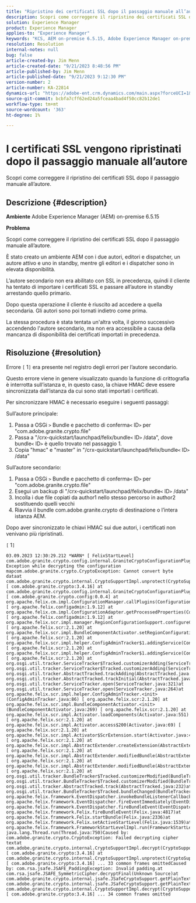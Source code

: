 ```yaml
---
title: "Ripristino dei certificati SSL dopo il passaggio manuale all’autore"
description: Scopri come correggere il ripristino dei certificati SSL dopo il passaggio manuale all’autore.
solution: Experience Manager
product: Experience Manager
applies-to: "Experience Manager"
keywords: "KCS, AEM on-premise 6.5.15, Adobe Experience Manager on-premise 6.5.15, certificati SSL, ripristina, crea, cambia, manualmente"
resolution: Resolution
internal-notes: null
bug: false
article-created-by: Jim Menn
article-created-date: "9/21/2023 8:48:56 PM"
article-published-by: Jim Menn
article-published-date: "9/21/2023 9:12:30 PM"
version-number: 2
article-number: KA-22814
dynamics-url: "https://adobe-ent.crm.dynamics.com/main.aspx?forceUCI=1&pagetype=entityrecord&etn=knowledgearticle&id=014b9645-c058-ee11-be6f-6045bd006268"
source-git-commit: bcbfa7cff62ed24a5fceaa4bad4f50cc82b12de1
workflow-type: tm+mt
source-wordcount: '363'
ht-degree: 1%

---
```


# I certificati SSL vengono ripristinati dopo il passaggio manuale all’autore


Scopri come correggere il ripristino dei certificati SSL dopo il passaggio manuale all’autore.

## Descrizione {#description}


<b>Ambiente</b>
Adobe Experience Manager (AEM) on-premise 6.5.15

<b>Problema</b>

Scopri come correggere il ripristino dei certificati SSL dopo il passaggio manuale all’autore.

È stato creato un ambiente AEM con i due autori, editori e dispatcher, un autore attivo e uno in standby, mentre gli editori e i dispatcher sono in elevata disponibilità.

L’autore secondario non era abilitato con SSL in precedenza, quindi il cliente ha tentato di importare i certificati SSL e passare all’autore in standby arrestando quello primario.

Dopo questa operazione il cliente è riuscito ad accedere a quella secondaria. Gli autori sono poi tornati indietro come prima.

La stessa procedura è stata tentata un&#39;altra volta, il giorno successivo accendendo l&#39;autore secondario, ma non era accessibile a causa della mancanza di disponibilità dei certificati importati in precedenza.






## Risoluzione {#resolution}


Errore `[` 1`]`  era presente nel registro degli errori per l’autore secondario.

Questo errore viene in genere visualizzato quando la funzione di crittografia è interrotta sull’istanza e, in questo caso, la chiave HMAC deve essere sincronizzata dall’istanza da cui sono stati importati i certificati.

Per sincronizzare HMAC è necessario eseguire i seguenti passaggi:

Sull’autore principale:

1. Passa a OSGi `>`  Bundle e pacchetto di conferma`<` ID`>`  per &quot;com.adobe.granite.crypto.file&quot;
2. Passa a &quot;/crx-quickstart/launchpad/felix/bundle`<` ID`>` /data&quot;, dove bundle`<` ID`>`  è quello trovato nel passaggio 1.
3. Copia &quot;hmac&quot; e &quot;master&quot; in &quot;/crx-quickstart/launchpad/felix/bundle`<` ID`>` /data&quot;


Sull’autore secondario:

1. Passa a OSGi `>`  Bundle e pacchetto di conferma`<` ID`>`  per &quot;com.adobe.granite.crypto.file&quot;
2. Esegui un backup di &quot;/crx-quickstart/launchpad/felix/bundle`<` ID`>` /data&quot;
3. Incolla i due file copiati da author1 nello stesso percorso in author2 sostituendo quelli vecchi
4. Riavvia il bundle com.adobe.granite.crypto di destinazione o l’intera istanza AEM.


Dopo aver sincronizzato le chiavi HMAC sui due autori, i certificati non venivano più ripristinati.

`[` 1`]`




```
03.09.2023 12:30:29.212 *WARN* [ FelixStartLevel]  com.adobe.granite.crypto.config.internal.GraniteCryptoConfigurationPlugin Exception while decrypting the configuration mapcom.adobe.granite.crypto.CryptoException: Cannot convert byte dataat com.adobe.granite.crypto.internal.CryptoSupportImpl.unprotect(CryptoSupportImpl.java:130) [ com.adobe.granite.crypto:3.4.16] at com.adobe.granite.crypto.config.internal.GraniteCryptoConfigurationPlugin.modifyConfiguration(GraniteCryptoConfigurationPlugin.java:57) [ com.adobe.granite.crypto.config:0.0.4] at org.apache.felix.cm.impl.ConfigurationManager.callPlugins(ConfigurationManager.java:912) [ org.apache.felix.configadmin:1.9.12] at org.apache.felix.cm.impl.ConfigurationAdapter.getProcessedProperties(ConfigurationAdapter.java:292) [ org.apache.felix.configadmin:1.9.12] at org.apache.felix.scr.impl.manager.RegionConfigurationSupport.configureComponentHolder(RegionConfigurationSupport.java:228) [ org.apache.felix.scr:2.1.20] at org.apache.felix.scr.impl.BundleComponentActivator.setRegionConfigurationSupport(BundleComponentActivator.java:785) [ org.apache.felix.scr:2.1.20] at org.apache.felix.scr.impl.helper.ConfigAdminTracker$1.addingService(ConfigAdminTracker.java:69) [ org.apache.felix.scr:2.1.20] at org.apache.felix.scr.impl.helper.ConfigAdminTracker$1.addingService(ConfigAdminTracker.java:41) [ org.apache.felix.scr:2.1.20] at org.osgi.util.tracker.ServiceTracker$Tracked.customizerAdding(ServiceTracker.java:943)at org.osgi.util.tracker.ServiceTracker$Tracked.customizerAdding(ServiceTracker.java:871)at org.osgi.util.tracker.AbstractTracked.trackAdding(AbstractTracked.java:256)at org.osgi.util.tracker.AbstractTracked.trackInitial(AbstractTracked.java:183)at org.osgi.util.tracker.ServiceTracker.open(ServiceTracker.java:321)at org.osgi.util.tracker.ServiceTracker.open(ServiceTracker.java:264)at org.apache.felix.scr.impl.helper.ConfigAdminTracker.<init>(ConfigAdminTracker.java:86) [ org.apache.felix.scr:2.1.20] at org.apache.felix.scr.impl.BundleComponentActivator.<init>(BundleComponentActivator.java:269) [ org.apache.felix.scr:2.1.20] at org.apache.felix.scr.impl.Activator.loadComponents(Activator.java:551) [ org.apache.felix.scr:2.1.20] at org.apache.felix.scr.impl.Activator.access$200(Activator.java:69) [ org.apache.felix.scr:2.1.20] at org.apache.felix.scr.impl.Activator$ScrExtension.start(Activator.java:424) [ org.apache.felix.scr:2.1.20] at org.apache.felix.scr.impl.AbstractExtender.createExtension(AbstractExtender.java:196) [ org.apache.felix.scr:2.1.20] at org.apache.felix.scr.impl.AbstractExtender.modifiedBundle(AbstractExtender.java:169) [ org.apache.felix.scr:2.1.20] at org.apache.felix.scr.impl.AbstractExtender.modifiedBundle(AbstractExtender.java:49) [ org.apache.felix.scr:2.1.20] at org.osgi.util.tracker.BundleTracker$Tracked.customizerModified(BundleTracker.java:488)at org.osgi.util.tracker.BundleTracker$Tracked.customizerModified(BundleTracker.java:420)at org.osgi.util.tracker.AbstractTracked.track(AbstractTracked.java:232)at org.osgi.util.tracker.BundleTracker$Tracked.bundleChanged(BundleTracker.java:450)at org.apache.felix.framework.EventDispatcher.invokeBundleListenerCallback(EventDispatcher.java:915)at org.apache.felix.framework.EventDispatcher.fireEventImmediately(EventDispatcher.java:834)at org.apache.felix.framework.EventDispatcher.fireBundleEvent(EventDispatcher.java:516)at org.apache.felix.framework.Felix.fireBundleEvent(Felix.java:4817)at org.apache.felix.framework.Felix.startBundle(Felix.java:2336)at org.apache.felix.framework.Felix.setActiveStartLevel(Felix.java:1539)at org.apache.felix.framework.FrameworkStartLevelImpl.run(FrameworkStartLevelImpl.java:308)at java.lang.Thread.run(Thread.java:750)Caused by: com.adobe.granite.crypto.CryptoException: Failed decrypting cipher textat com.adobe.granite.crypto.internal.CryptoSupportImpl.decrypt(CryptoSupportImpl.java:66) [ com.adobe.granite.crypto:3.4.16] at com.adobe.granite.crypto.internal.CryptoSupportImpl.unprotect(CryptoSupportImpl.java:127) [ com.adobe.granite.crypto:3.4.16] ... 33 common frames omittedCaused by: com.rsa.jsafe.JSAFE_PaddingException: Invalid padding.at com.rsa.jsafe.JSAFE_SymmetricCipher.decryptFinal(Unknown Source)at com.adobe.granite.crypto.internal.jsafe.JSafeCryptoSupport.getPlainText(JSafeCryptoSupport.java:267)at com.adobe.granite.crypto.internal.jsafe.JSafeCryptoSupport.getPlainText(JSafeCryptoSupport.java:249)at com.adobe.granite.crypto.internal.CryptoSupportImpl.decrypt(CryptoSupportImpl.java:64) [ com.adobe.granite.crypto:3.4.16] ... 34 common frames omitted
```

